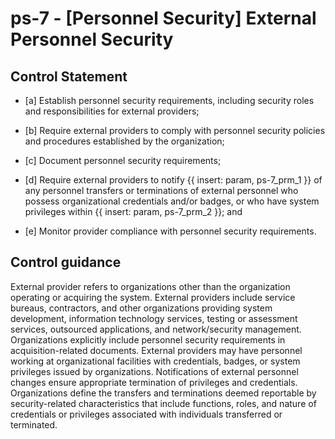 # ps-7 - \[Personnel Security\] External Personnel Security

## Control Statement

- \[a\] Establish personnel security requirements, including security roles and responsibilities for external providers;

- \[b\] Require external providers to comply with personnel security policies and procedures established by the organization;

- \[c\] Document personnel security requirements;

- \[d\] Require external providers to notify {{ insert: param, ps-7_prm_1 }} of any personnel transfers or terminations of external personnel who possess organizational credentials and/or badges, or who have system privileges within {{ insert: param, ps-7_prm_2 }}; and

- \[e\] Monitor provider compliance with personnel security requirements.

## Control guidance

External provider refers to organizations other than the organization operating or acquiring the system. External providers include service bureaus, contractors, and other organizations providing system development, information technology services, testing or assessment services, outsourced applications, and network/security management. Organizations explicitly include personnel security requirements in acquisition-related documents. External providers may have personnel working at organizational facilities with credentials, badges, or system privileges issued by organizations. Notifications of external personnel changes ensure appropriate termination of privileges and credentials. Organizations define the transfers and terminations deemed reportable by security-related characteristics that include functions, roles, and nature of credentials or privileges associated with individuals transferred or terminated.
